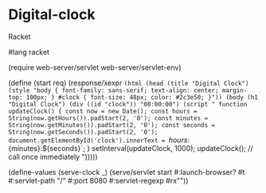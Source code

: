 # Digital-clock
Racket 

#lang racket

(require web-server/servlet
         web-server/servlet-env)

(define (start req)
  (response/xexpr
   `(html
     (head
      (title "Digital Clock")
      (style
       "body { font-family: sans-serif; text-align: center; margin-top: 100px; }
        #clock { font-size: 48px; color: #2c3e50; }"))
     (body
      (h1 "Digital Clock")
      (div ((id "clock")) "00:00:00")
      (script
       "
        function updateClock() {
          const now = new Date();
          const hours = String(now.getHours()).padStart(2, '0');
          const minutes = String(now.getMinutes()).padStart(2, '0');
          const seconds = String(now.getSeconds()).padStart(2, '0');
          document.getElementById('clock').innerText = `${hours}:${minutes}:${seconds}`;
        }
        setInterval(updateClock, 1000);
        updateClock(); // call once immediately
       ")))))


(define-values (serve-clock _)
  (serve/servlet start
                 #:launch-browser? #t
                 #:servlet-path "/"
                 #:port 8080
                 #:servlet-regexp #rx""))


